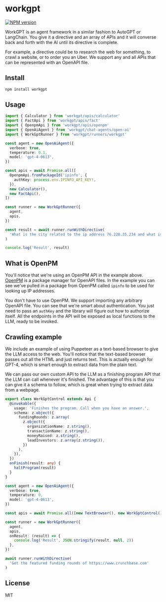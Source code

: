 # workgpt

[![NPM version](https://img.shields.io/npm/v/workgpt?color=a1b858&label=)](https://www.npmjs.com/package/workgpt)

WorkGPT is an agent framework in a similar fashion to AutoGPT or LangChain. You give it a directive and an array of APIs and it will converse back and forth with the AI until its directive is complete.

For example, a directive could be to research the web for something, to crawl a website, or to order you an Uber. We support any and all APIs that can be represented with an OpenAPI file.

## Install

```bash
npm install workgpt
```

## Usage

```typescript
import { Calculator } from 'workgpt/apis/calculator'
import { FactApi } from 'workgpt/apis/fact'
import { OpenpmApi } from 'workgpt/apis/openpm'
import { OpenAiAgent } from 'workgpt/chat-agents/open-ai'
import { WorkGptRunner } from 'workgpt/runners/workgpt'

const agent = new OpenAiAgent({
  verbose: true,
  temperature: 0.1,
  model: 'gpt-4-0613',
})

const apis = await Promise.all([
  OpenpmApi.fromPackageId('ipinfo', {
    authKey: process.env.IPINFO_API_KEY!,
  }),
  new Calculator(),
  new FactApi(),
])

const runner = new WorkGptRunner({
  agent,
  apis,
})

const result = await runner.runWithDirective(
  'What is the city related to the ip address 76.220.35.234 and what is the population of that city?'
)

console.log('Result', result)
```

## What is OpenPM

You'll notice that we're using an OpenPM API in the example above. [OpenPM](https://openpm.ai) is a package manager for OpenAPI files. In the example you can see we've pulled in a package from OpenPM called `ipinfo` to be used for looking up IP addresses. 

You don't have to use OpenPM. We support importing any arbitrary OpenAPI file. You can see that we're smart about authentication. You just need to pass an `authKey` and the library will figure out how to authorize itself. All the endpoints in the API will be exposed as local functions to the LLM, ready to be invoked.

## Crawling example

We include an example of using Puppeteer as a text-based browser to give the LLM access to the web. You'll notice that the text-based browser passes out all the HTML and just returns text. This is actually enough for GPT-4, which is smart enough to extract data from the plain text.

We can pass our own custom API to the LLM as a finishing program API that the LLM can call whenever it's finished. The advantage of this is that you can give it a schema to follow, which is great when trying to extract data from a webpage.

```typescript
export class WorkGptControl extends Api {
  @invokable({
    usage: 'Finishes the program. Call when you have an answer.',
    schema: z.object({
      fundingRounds: z.array(
        z.object({
          organizationName: z.string(),
          transactionName: z.string(),
          moneyRaised: z.string(),
          leadInvestors: z.array(z.string()),
        })
      ),
    }),
  })
  onFinish(result: any) {
    haltProgram(result)
  }
}

const agent = new OpenAiAgent({
  verbose: true,
  temperature: 0,
  model: 'gpt-4-0613',
})

const apis = await Promise.all([new TextBrowser(), new WorkGptControl()])

const runner = new WorkGptRunner({
  agent,
  apis,
  onResult: (result) => {
    console.log('Result', JSON.stringify(result, null, 2))
  },
})

await runner.runWithDirective(
  'Get the featured funding rounds of https://www.crunchbase.com'
)
```


## License

MIT
